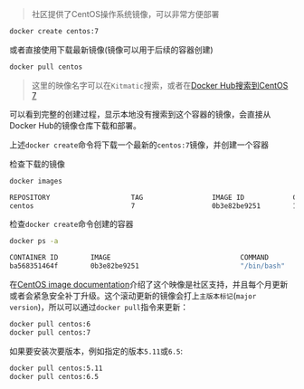 > 社区提供了CentOS操作系统镜像，可以非常方便部署

```bash
docker create centos:7
```

或者直接使用下载最新镜像(镜像可以用于后续的容器创建)

```bash
docker pull centos
```

> 这里的映像名字可以在`Kitmatic`搜索，或者在[Docker Hub搜索到CentOS 7](https://hub.docker.com/_/centos/)

可以看到完整的创建过程，显示本地没有搜索到这个容器的镜像，会直接从Docker Hub的镜像仓库下载和部署。

上述`docker create`命令将下载一个最新的`centos:7`镜像，并创建一个容器

检查下载的镜像

```bash
docker images
```

```bash
REPOSITORY                    TAG                 IMAGE ID            CREATED             SIZE
centos                        7                   0b3e82be9251        15 hours ago        196.6 MB
```

检查`docker create`命令创建的容器

```bash
docker ps -a
```

```bash
CONTAINER ID        IMAGE                                COMMAND             CREATED             STATUS              PORTS                   NAMES
ba568351464f        0b3e82be9251                         "/bin/bash"         15 minutes ago      Created                                     amazing_heisenberg
```

在[CentOS image documentation](https://hub.docker.com/_/centos/)介绍了这个映像是社区支持，并且每个月更新或者会紧急安全补丁升级。这个滚动更新的镜像会打上`主版本标记`(`major version`)，所以可以通过`docker pull`指令来更新：

```bash
docker pull centos:6
docker pull centos:7
```

如果要安装次要版本，例如指定的版本`5.11`或`6.5`:

```bash
docker pull centos:5.11
docker pull centos:6.5
```

